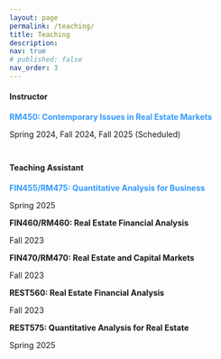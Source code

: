 ```yaml
---
layout: page
permalink: /teaching/
title: Teaching
description:
nav: true
# published: false
nav_order: 3
---
```


#### **Instructor**

<p style="margin-top: 1em;"></p>

**<span style="color: rgb(51, 153, 255)">RM450: Contemporary Issues in Real Estate Markets</span>**

<p style="margin-top: 0.1em;"></p>

Spring 2024, Fall 2024, Fall 2025 (Scheduled)

<p style="margin-top: 3em;"></p>

#### **Teaching Assistant**

<p style="margin-top: 1em;"></p>

**<span style="color: rgb(51, 153, 255)">FIN455/RM475: Quantitative Analysis for Business</span>** 

<p style="margin-top: 0.1em;"></p>

Spring 2025

<p style="margin-top: 1em;"></p>

**FIN460/RM460: Real Estate Financial Analysis**
<p style="margin-top: 0.1em;"></p>
Fall 2023

<p style="margin-top: 1em;"></p>

**FIN470/RM470: Real Estate and Capital Markets**
<p style="margin-top: 0.1em;"></p>
Fall 2023

<p style="margin-top: 1em;"></p>

**REST560: Real Estate Financial Analysis**
<p style="margin-top: 0.1em;"></p>
Fall 2023

<p style="margin-top: 1em;"></p>

**REST575: Quantitative Analysis for Real Estate**
<p style="margin-top: 0.1em;"></p>
Spring 2025
